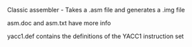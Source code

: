 Classic assembler - Takes a .asm file and generates a .img file

asm.doc and asm.txt have more info

yacc1.def contains the definitions of the YACC1 instruction set
